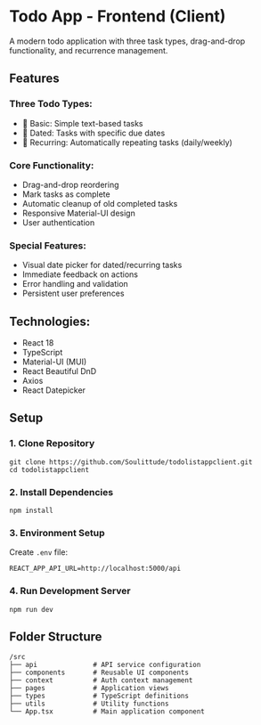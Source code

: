 # Todo App - Frontend (Client)

A modern todo application with three task types, drag-and-drop functionality, and recurrence management.

## Features
### Three Todo Types:

- 📝 Basic: Simple text-based tasks
- 📅 Dated: Tasks with specific due dates
- 🔄 Recurring: Automatically repeating tasks (daily/weekly)

### Core Functionality:

- Drag-and-drop reordering
- Mark tasks as complete
- Automatic cleanup of old completed tasks
- Responsive Material-UI design
- User authentication

### Special Features:

- Visual date picker for dated/recurring tasks
- Immediate feedback on actions
- Error handling and validation
- Persistent user preferences

## Technologies:

- React 18
- TypeScript
- Material-UI (MUI)
- React Beautiful DnD
- Axios
- React Datepicker

## Setup
### 1. Clone Repository
```
git clone https://github.com/Soulittude/todolistappclient.git
cd todolistappclient
```
### 2. Install Dependencies
```
npm install
```
### 3. Environment Setup
Create ```.env``` file:
```
REACT_APP_API_URL=http://localhost:5000/api
```
### 4. Run Development Server
```
npm run dev
```
## Folder Structure
```
/src
├── api              # API service configuration
├── components       # Reusable UI components
├── context          # Auth context management
├── pages            # Application views
├── types            # TypeScript definitions
├── utils            # Utility functions
└── App.tsx          # Main application component
```

